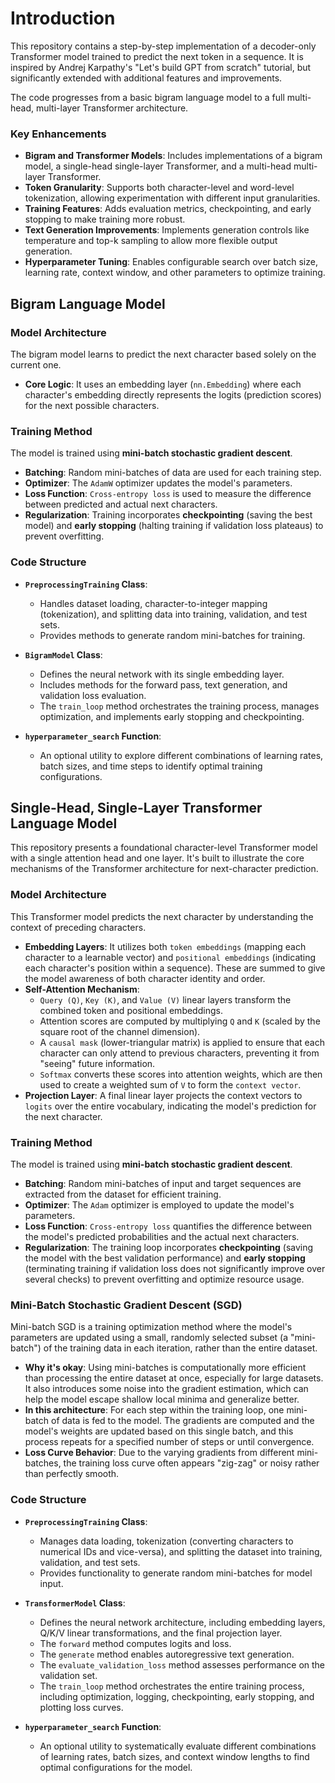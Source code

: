 # **Introduction**

This repository contains a step-by-step implementation of a decoder-only Transformer model trained to predict the next token in a sequence. It is inspired by Andrej Karpathy's "Let's build GPT from scratch" tutorial, but significantly extended with additional features and improvements.

The code progresses from a basic bigram language model to a full multi-head, multi-layer Transformer architecture.

### **Key Enhancements**

- **Bigram and Transformer Models**: Includes implementations of a bigram model, a single-head single-layer Transformer, and a multi-head multi-layer Transformer.
- **Token Granularity**: Supports both character-level and word-level tokenization, allowing experimentation with different input granularities.
- **Training Features**: Adds evaluation metrics, checkpointing, and early stopping to make training more robust.
- **Text Generation Improvements**: Implements generation controls like temperature and top-k sampling to allow more flexible output generation.
- **Hyperparameter Tuning**: Enables configurable search over batch size, learning rate, context window, and other parameters to optimize training.

## **Bigram Language Model**

### **Model Architecture**

The bigram model learns to predict the next character based solely on the current one.

- **Core Logic**: It uses an embedding layer (`nn.Embedding`) where each character's embedding directly represents the logits (prediction scores) for the next possible characters.

### **Training Method**

The model is trained using **mini-batch stochastic gradient descent**.

- **Batching**: Random mini-batches of data are used for each training step.
- **Optimizer**: The `AdamW` optimizer updates the model's parameters.
- **Loss Function**: `Cross-entropy loss` is used to measure the difference between predicted and actual next characters.
- **Regularization**: Training incorporates **checkpointing** (saving the best model) and **early stopping** (halting training if validation loss plateaus) to prevent overfitting.

### **Code Structure**

- **`PreprocessingTraining` Class**:

  - Handles dataset loading, character-to-integer mapping (tokenization), and splitting data into training, validation, and test sets.
  - Provides methods to generate random mini-batches for training.

- **`BigramModel` Class**:

  - Defines the neural network with its single embedding layer.
  - Includes methods for the forward pass, text generation, and validation loss evaluation.
  - The `train_loop` method orchestrates the training process, manages optimization, and implements early stopping and checkpointing.

- **`hyperparameter_search` Function**:
  - An optional utility to explore different combinations of learning rates, batch sizes, and time steps to identify optimal training configurations.

## **Single-Head, Single-Layer Transformer Language Model**

This repository presents a foundational character-level Transformer model with a single attention head and one layer. It's built to illustrate the core mechanisms of the Transformer architecture for next-character prediction.

### **Model Architecture**

This Transformer model predicts the next character by understanding the context of preceding characters.

- **Embedding Layers**: It utilizes both `token embeddings` (mapping each character to a learnable vector) and `positional embeddings` (indicating each character's position within a sequence). These are summed to give the model awareness of both character identity and order.
- **Self-Attention Mechanism**:
  - `Query (Q)`, `Key (K)`, and `Value (V)` linear layers transform the combined token and positional embeddings.
  - Attention scores are computed by multiplying `Q` and `K` (scaled by the square root of the channel dimension).
  - A `causal mask` (lower-triangular matrix) is applied to ensure that each character can only attend to previous characters, preventing it from "seeing" future information.
  - `Softmax` converts these scores into attention weights, which are then used to create a weighted sum of `V` to form the `context vector`.
- **Projection Layer**: A final linear layer projects the context vectors to `logits` over the entire vocabulary, indicating the model's prediction for the next character.

### **Training Method**

The model is trained using **mini-batch stochastic gradient descent**.

- **Batching**: Random mini-batches of input and target sequences are extracted from the dataset for efficient training.
- **Optimizer**: The `Adam` optimizer is employed to update the model's parameters.
- **Loss Function**: `Cross-entropy loss` quantifies the difference between the model's predicted probabilities and the actual next characters.
- **Regularization**: The training loop incorporates **checkpointing** (saving the model with the best validation performance) and **early stopping** (terminating training if validation loss does not significantly improve over several checks) to prevent overfitting and optimize resource usage.

### **Mini-Batch Stochastic Gradient Descent (SGD)**

Mini-batch SGD is a training optimization method where the model's parameters are updated using a small, randomly selected subset (a "mini-batch") of the training data in each iteration, rather than the entire dataset.

- **Why it's okay**: Using mini-batches is computationally more efficient than processing the entire dataset at once, especially for large datasets. It also introduces some noise into the gradient estimation, which can help the model escape shallow local minima and generalize better.
- **In this architecture**: For each step within the training loop, one mini-batch of data is fed to the model. The gradients are computed and the model's weights are updated based on this single batch, and this process repeats for a specified number of steps or until convergence.
- **Loss Curve Behavior**: Due to the varying gradients from different mini-batches, the training loss curve often appears "zig-zag" or noisy rather than perfectly smooth.

### **Code Structure**

- **`PreprocessingTraining` Class**:

  - Manages data loading, tokenization (converting characters to numerical IDs and vice-versa), and splitting the dataset into training, validation, and test sets.
  - Provides functionality to generate random mini-batches for model input.

- **`TransformerModel` Class**:

  - Defines the neural network architecture, including embedding layers, Q/K/V linear transformations, and the final projection layer.
  - The `forward` method computes logits and loss.
  - The `generate` method enables autoregressive text generation.
  - The `evaluate_validation_loss` method assesses performance on the validation set.
  - The `train_loop` method orchestrates the entire training process, including optimization, logging, checkpointing, early stopping, and plotting loss curves.

- **`hyperparameter_search` Function**:
  - An optional utility to systematically evaluate different combinations of learning rates, batch sizes, and context window lengths to find optimal configurations for the model.
